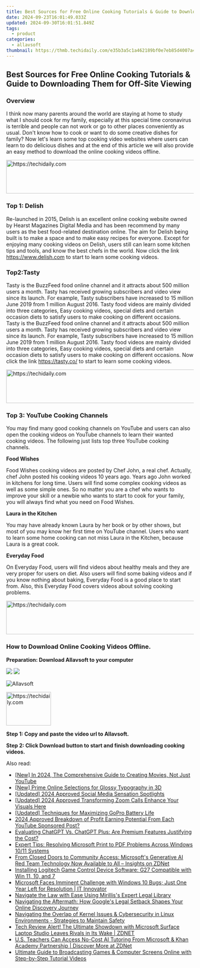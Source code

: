 ```yaml
---
title: Best Sources for Free Online Cooking Tutorials & Guide to Downloading Them for Off-Site Viewing
date: 2024-09-23T16:01:49.033Z
updated: 2024-09-30T16:01:51.849Z
tags:
  - product
categories:
  - allavsoft
thumbnail: https://thmb.techidaily.com/e35b3a5c1a462189bf0e7eb85d4007a41df15f6c2fae50b407ca5b13b61d24c2.jpg
---
```


## Best Sources for Free Online Cooking Tutorials & Guide to Downloading Them for Off-Site Viewing

### Overview

I think now many parents around the world are staying at home to study what I should cook for my family, especially at this special time coronavirus is terrible and people can not work or go to other places conveniently as usual. Don't know how to cook or want to do some creative dishes for family? Now let's learn some top cooking video websites where users can learn to do delicious dishes and at the end of this article we will also provide an easy method to download the online cooking videos offline.

<!-- affiliate ads begin -->
<a href="https://appsumo.8odi.net/c/5597632/2082532/7443" target="_top" id="2082532">
  <img src="//a.impactradius-go.com/display-ad/7443-2082532" border="0" alt="https://techidaily.com" width="728" height="90"/>
</a>
<img height="0" width="0" src="https://appsumo.8odi.net/i/5597632/2082532/7443" style="position:absolute;visibility:hidden;" border="0" />
<!-- affiliate ads end -->

### Top 1: Delish

Re-launched in 2015, Delish is an excellent online cooking website owned by Hearst Magazines Digital Media and has been recommend by many users as the best food-related destination online. The aim for Delish being built is to make a space and to make easy recipes for everyone. Except for enjoying many cooking videos on Delish, users still can learn some kitchen tips and tools, and know the best chefs in the world. Now click the link <https://www.delish.com> to start to learn some cooking videos.

### Top2:Tasty

Tasty is the BuzzFeed food online channel and it attracts about 500 million users a month. Tasty has received growing subscribers and video view since its launch. For example, Tasty subscribers have increased to 15 million June 2019 from 1 million August 2016\. Tasty food videos are mainly divided into three categories, Easy cooking videos, special diets and certain occasion diets to satisfy users to make cooking on different occasions.  
Tasty is the BuzzFeed food online channel and it attracts about 500 million users a month. Tasty has received growing subscribers and video view since its launch. For example, Tasty subscribers have increased to 15 million June 2019 from 1 million August 2016\. Tasty food videos are mainly divided into three categories, Easy cooking videos, special diets and certain occasion diets to satisfy users to make cooking on different occasions. Now click the link <https://tasty.co/> to start to learn some cooking videos.

<!-- affiliate ads begin -->
<a href="https://appsumo.8odi.net/c/5597632/2094483/7443" target="_top" id="2094483">
  <img src="//a.impactradius-go.com/display-ad/7443-2094483" border="0" alt="https://techidaily.com" width="728" height="90"/>
</a>
<img height="0" width="0" src="https://appsumo.8odi.net/i/5597632/2094483/7443" style="position:absolute;visibility:hidden;" border="0" />
<!-- affiliate ads end -->

### Top 3: YouTube Cooking Channels

You may find many good cooking channels on YouTube and users can also open the cooking videos on YouTube channels to learn their wanted cooking videos. The following just lists top three YouTube cooking channels.

**Food Wishes**

Food Wishes cooking videos are posted by Chef John, a real chef. Actually, chef John posted his cooking videos 10 years ago. Years ago John worked in kitchens for long time. Users will find some complex cooking videos as well as some simple ones. So no matter you are a chef who wants to improve your skill or a newbie who wants to start to cook for your family, you will always find what you need on Food Wishes.

**Laura in the Kitchen**

You may have already known Laura by her book or by other shows, but most of you may know her first time on YouTube channel. Users who want to learn some home cooking can not miss Laura in the Kitchen, because Laura is a great cook.

**Everyday Food**

On Everyday Food, users will find videos about healthy meals and they are very proper for users on diet. Also users will find some baking videos and if you know nothing about baking, Everyday Food is a good place to start from. Also, this Everyday Food covers videos about solving cooking problems.

<!-- affiliate ads begin -->
<a href="https://aligracehair.sjv.io/c/5597632/2016134/19272" target="_top" id="2016134">
  <img src="//a.impactradius-go.com/display-ad/19272-2016134" border="0" alt="https://techidaily.com" width="728" height="90"/>
</a>
<img height="0" width="0" src="https://aligracehair.sjv.io/i/5597632/2016134/19272" style="position:absolute;visibility:hidden;" border="0" />
<!-- affiliate ads end -->

### How to Download Online Cooking Videos Offline.

**Preparation: Download Allavsoft to your computer**

[![](https://www.allavsoft.com/how-to/../images/how-to/free-download-win.jpg)](https://tools.techidaily.com/allavsoft/products/) [![](https://www.allavsoft.com/how-to/../images/how-to/free-download-mac.jpg)](https://tools.techidaily.com/allavsoft/products/)

![Allavsoft](https://www.allavsoft.com/how-to/../images/allavsoft/screen-shot-600.jpg)

<!-- affiliate ads begin -->
<a href="https://aligracehair.sjv.io/c/5597632/2135350/19272" target="_top" id="2135350">
  <img src="//a.impactradius-go.com/display-ad/19272-2135350" border="0" alt="https://techidaily.com" width="120" height="90"/>
</a>
<img height="0" width="0" src="https://aligracehair.sjv.io/i/5597632/2135350/19272" style="position:absolute;visibility:hidden;" border="0" />
<!-- affiliate ads end -->

**Step 1: Copy and paste the video url to Allavsoft.**

**Step 2: Click Download button to start and finish downloading cooking videos.**

<ins class="adsbygoogle"
     style="display:block"
     data-ad-format="autorelaxed"
     data-ad-client="ca-pub-7571918770474297"
     data-ad-slot="1223367746"></ins>

<ins class="adsbygoogle"
     style="display:block"
     data-ad-client="ca-pub-7571918770474297"
     data-ad-slot="8358498916"
     data-ad-format="auto"
     data-full-width-responsive="true"></ins>

<span class="atpl-alsoreadstyle">Also read:</span>
<div><ul>
<li><a href="https://youtube-docs.techidaily.com/n-2024-the-comprehensive-guide-to-creating-movies-not-just-youtube/"><u>[New] In 2024, The Comprehensive Guide to Creating Movies, Not Just YouTube</u></a></li>
<li><a href="https://fox-access.techidaily.com/new-prime-online-selections-for-glossy-typography-in-3d/"><u>[New] Prime Online Selections for Glossy Typography in 3D</u></a></li>
<li><a href="https://twitter-videos.techidaily.com/updated-2024-approved-social-media-sensation-spotlights/"><u>[Updated] 2024 Approved Social Media Sensation Spotlights</u></a></li>
<li><a href="https://vp-tips.techidaily.com/updated-2024-approved-transforming-zoom-calls-enhance-your-visuals-here/"><u>[Updated] 2024 Approved Transforming Zoom Calls Enhance Your Visuals Here</u></a></li>
<li><a href="https://fox-info.techidaily.com/updated-techniques-for-maximizing-gopro-battery-life/"><u>[Updated] Techniques for Maximizing GoPro Battery Life</u></a></li>
<li><a href="https://youtube-web.techidaily.com/approved-breakdown-of-profit-earning-potential-from-each-youtube-sponsored-post/"><u>2024 Approved Breakdown of Profit Earning Potential From Each YouTube Sponsored Post?</u></a></li>
<li><a href="https://win-marvelous.techidaily.com/evaluating-chatgpt-vs-chatgpt-plus-are-premium-features-justifying-the-cost/"><u>Evaluating ChatGPT Vs. ChatGPT Plus: Are Premium Features Justifying the Cost?</u></a></li>
<li><a href="https://common-error.techidaily.com/expert-tips-resolving-microsoft-print-to-pdf-problems-across-windows-1011-systems/"><u>Expert Tips: Resolving Microsoft Print to PDF Problems Across Windows 10/11 Systems</u></a></li>
<li><a href="https://win-marvelous.techidaily.com/from-closed-doors-to-community-access-microsofts-generative-ai-red-team-technology-now-available-to-all-insights-on-zdnet/"><u>From Closed Doors to Community Access: Microsoft's Generative AI Red Team Technology Now Available to All – Insights on ZDNet</u></a></li>
<li><a href="https://driver-download.techidaily.com/installing-logitech-game-control-device-software-g27-compatible-with-win-11-10-and-7/"><u>Installing Logitech Game Control Device Software: G27 Compatible with Win 11, 10, and 7</u></a></li>
<li><a href="https://win-marvelous.techidaily.com/microsoft-faces-imminent-challenge-with-windows-10-bugs-just-one-year-left-for-resolution-it-innovator/"><u>Microsoft Faces Imminent Challenge with Windows 10 Bugs; Just One Year Left for Resolution | IT Innovator</u></a></li>
<li><a href="https://win-marvelous.techidaily.com/navigate-the-law-with-ease-using-mirilliss-expert-legal-library/"><u>Navigate the Law with Ease Using Mirillis's Expert Legal Library</u></a></li>
<li><a href="https://win-marvelous.techidaily.com/navigating-the-aftermath-how-googles-legal-setback-shapes-your-online-discovery-journey/"><u>Navigating the Aftermath: How Google's Legal Setback Shapes Your Online Discovery Journey</u></a></li>
<li><a href="https://app-tips.techidaily.com/navigating-the-overlap-of-kernel-issues-and-cybersecurity-in-linux-environments-strategies-to-maintain-safety/"><u>Navigating the Overlap of Kernel Issues & Cybersecurity in Linux Environments - Strategies to Maintain Safety</u></a></li>
<li><a href="https://win-marvelous.techidaily.com/tech-review-alert-the-ultimate-showdown-with-microsoft-surface-laptop-studio-leaves-rivals-in-its-wake-zdnet/"><u>Tech Review Alert! The Ultimate Showdown with Microsoft Surface Laptop Studio Leaves Rivals in Its Wake | ZDNET</u></a></li>
<li><a href="https://win-marvelous.techidaily.com/us-teachers-can-access-no-cost-ai-tutoring-from-microsoft-and-khan-academy-partnership-discover-more-at-zdnet/"><u>U.S. Teachers Can Access No-Cost AI Tutoring From Microsoft & Khan Academy Partnership | Discover More at ZDNet</u></a></li>
<li><a href="https://win-marvelous.techidaily.com/ultimate-guide-to-broadcasting-games-and-computer-screens-online-with-step-by-step-tutorial-videos/"><u>Ultimate Guide to Broadcasting Games & Computer Screens Online with Step-by-Step Tutorial Videos</u></a></li>
</ul></div>

